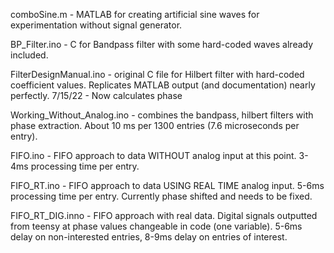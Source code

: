 comboSine.m - MATLAB for creating artificial sine waves for experimentation without signal generator. 

BP_Filter.ino - C for Bandpass filter with some hard-coded waves already included.

FilterDesignManual.ino - original C file for Hilbert filter with hard-coded coefficient values. Replicates MATLAB output (and documentation) nearly perfectly. 7/15/22 - Now calculates phase

Working_Without_Analog.ino - combines the bandpass, hilbert filters with phase extraction. About 10 ms per 1300 entries (7.6 microseconds per entry).

FIFO.ino - FIFO approach to data WITHOUT analog input at this point. 3-4ms processing time per entry.

FIFO_RT.ino - FIFO approach to data USING REAL TIME analog input. 5-6ms processing time per entry. Currently phase shifted and needs to be fixed.

FIFO_RT_DIG.inno - FIFO approach with real data. Digital signals outputted from teensy at phase values changeable in code (one variable). 5-6ms delay on non-interested entries, 8-9ms delay on entries of interest.
